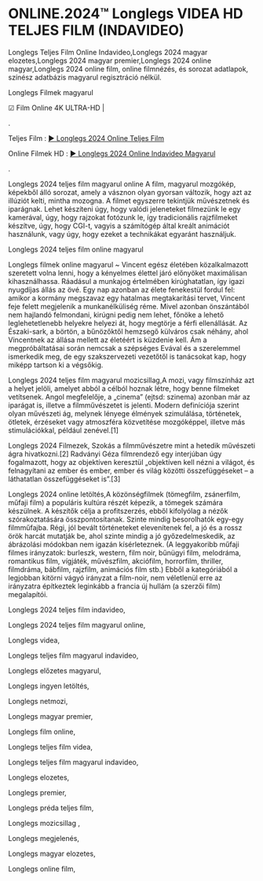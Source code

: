 # ONLINE.2024™ Longlegs VIDEA HD TELJES FILM (INDAVIDEO)

Longlegs Teljes Film Online Indavideo,Longlegs 2024 magyar elozetes,Longlegs 2024 magyar premier,Longlegs 2024 online magyar,Longlegs 2024 online film, online filmnézés, és sorozat adatlapok, színész adatbázis magyarul regisztráció nélkül.

Longlegs Filmek magyarul

☑ Film Online 4K ULTRA-HD | 

.

Teljes Film : [▶️ Longlegs 2024 Online Teljes Film](https://maxstream-best.blogspot.com/2024/07/longlegs-rem-teljes.html)


Online Filmek HD : [▶️ Longlegs 2024 Online Indavideo Magyarul](https://maxstream-best.blogspot.com/2024/07/longlegs-rem-teljes.html)

.

Longlegs 2024 teljes film magyarul online A film, magyarul mozgókép, képekből álló sorozat, amely a vásznon olyan gyorsan változik, hogy azt az illúziót kelti, mintha mozogna. A filmet egyszerre tekintjük művészetnek és iparágnak. Lehet készíteni úgy, hogy valódi jeleneteket filmezünk le egy kamerával, úgy, hogy rajzokat fotózunk le, így tradicionális rajzfilmeket készítve, úgy, hogy CGI-t, vagyis a számítógép által kreált animációt használunk, vagy úgy, hogy ezeket a technikákat egyaránt használjuk.

Longlegs 2024 teljes film online magyarul

Longlegs filmek online magyarul ~ Vincent egész életében közalkalmazott szeretett volna lenni, hogy a kényelmes élettel járó előnyöket maximálisan kihasználhassa. Ráadásul a munkajog értelmében kirúghatatlan, így igazi nyugdíjas állás az övé. Egy nap azonban az élete fenekestül fordul fel: amikor a kormány megszavaz egy hatalmas megtakarítási tervet, Vincent feje felett megjelenik a munkanélküliség réme. Mivel azonban önszántából nem hajlandó felmondani, kirúgni pedig nem lehet, főnöke a lehető leglehetetlenebb helyekre helyezi át, hogy megtörje a férfi ellenállását. Az Északi-sark, a börtön, a bűnözőktől hemzsegő külváros csak néhány, ahol Vincentnek az állása mellett az életéért is küzdenie kell. Ám a megpróbáltatásai során nemcsak a szépséges Evával és a szerelemmel ismerkedik meg, de egy szakszervezeti vezetőtől is tanácsokat kap, hogy miképp tartson ki a végsőkig.

Longlegs 2024 teljes film magyarul mozicsillag,A mozi, vagy filmszínház azt a helyet jelöli, amelyet abból a célból hoznak létre, hogy benne filmeket vetítsenek. Angol megfelelője, a „cinema” (ejtsd: szinema) azonban már az iparágat is, illetve a filmművészetet is jelenti. Modern definíciója szerint olyan művészeti ág, melynek lényege élmények szimulálása, történetek, ötletek, érzéseket vagy atmoszféra közvetítése mozgóképpel, illetve más stimulációkkal, például zenével.[1]
 
Longlegs 2024 Filmezek, Szokás a filmművészetre mint a hetedik művészeti ágra hivatkozni.[2] Radványi Géza filmrendező egy interjúban úgy fogalmazott, hogy az objektíven keresztül „objektíven kell nézni a világot, és felnagyítani az ember és ember, ember és világ közötti összefüggéseket – a láthatatlan összefüggéseket is”.[3]

Longlegs 2024 online letöltés,A közönségfilmek (tömegfilm, zsánerfilm, műfaji film) a populáris kultúra részét képezik, a tömegek számára készülnek. A készítők célja a profitszerzés, ebből kifolyólag a nézők szórakoztatására összpontosítanak. Szinte mindig besorolhatók egy-egy filmműfajba. Régi, jól bevált történeteket elevenítenek fel, a jó és a rossz örök harcát mutatják be, ahol szinte mindig a jó győzedelmeskedik, az ábrázolási módokban nem igazán kísérleteznek. (A leggyakoribb műfaji filmes irányzatok: burleszk, western, film noir, bűnügyi film, melodráma, romantikus film, vígjáték, művészfilm, akciófilm, horrorfilm, thriller, filmdráma, bábfilm, rajzfilm, animációs film stb.) Ebből a kategóriából a legjobban kitörni vágyó irányzat a film-noir, nem véletlenül erre az irányzatra építkeztek leginkább a francia új hullám (a szerzői film) megalapítói.

Longlegs 2024 teljes film indavideo,

Longlegs 2024 teljes film magyarul online,

Longlegs videa,

Longlegs teljes film magyarul indavideo,

Longlegs előzetes magyarul,

Longlegs ingyen letöltés,

Longlegs netmozi,

Longlegs magyar premier,

Longlegs film online,

Longlegs teljes film videa,

Longlegs teljes film magyarul indavideo,

Longlegs elozetes,

Longlegs premier,

Longlegs préda teljes film,

Longlegs mozicsillag ,

Longlegs megjelenés,

Longlegs magyar elozetes,

Longlegs online film,
